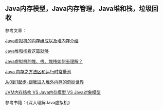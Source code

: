 ## Java内存模型，Java内存管理，Java堆和栈，垃圾回收

 

参考文章：

[Java虚拟机的内存组成以及堆内存介绍][1] 

[Java堆和栈看这篇就够][2] 

[Java虚拟机的堆、栈、堆栈如何去理解？][3] 

[Java 内存之方法区和运行时常量池][4] 

[从0到1起步-跟我进入堆外内存的奇妙世界][5]

[JVM内存结构 VS Java内存模型 VS Java对象模型][6]

参考书籍：《深入理解Java虚拟机》

 [1]: http://www.hollischuang.com/archives/80
 [2]: https://iamjohnnyzhuang.github.io/java/2016/07/12/Java%E5%A0%86%E5%92%8C%E6%A0%88%E7%9C%8B%E8%BF%99%E7%AF%87%E5%B0%B1%E5%A4%9F.html
 [3]: https://www.zhihu.com/question/29833675
 [4]: https://mritd.me/2016/03/22/Java-%E5%86%85%E5%AD%98%E4%B9%8B%E6%96%B9%E6%B3%95%E5%8C%BA%E5%92%8C%E8%BF%90%E8%A1%8C%E6%97%B6%E5%B8%B8%E9%87%8F%E6%B1%A0/
 [5]: https://www.jianshu.com/p/50be08b54bee
 [6]: http://www.hollischuang.com/archives/2509
